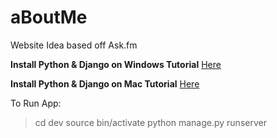 # aBoutMe
Website Idea based off Ask.fm


**Install Python & Django on Windows Tutorial**
[Here](https://www.codingforentrepreneurs.com/blog/install-python-django-on-windows/)

**Install Python & Django on Mac Tutorial**
[Here](https://www.codingforentrepreneurs.com/blog/install-django-on-mac-or-linux/)


To Run App:
> cd dev
> source bin/activate
> python manage.py runserver
